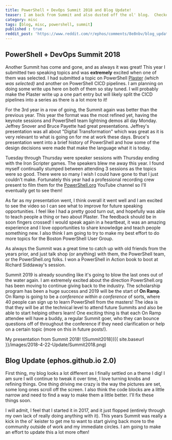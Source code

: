 ```yaml
---
title: PowerShell + DevOps Summit 2018 and Blog Update!
teaser: I am back from Summit and also dusted off the ol' blog.  Checkout what I've been up to!
category: misc
tags: [blog, misc, powershell, summit]
published : true
reddit_post: 'https://www.reddit.com/r/ephos/comments/8e8nbv/blog_update_powershell_devops_summit_2018_and/'
---
```


## PowerShell + DevOps Summit 2018

Another Summit has come and gone, and as always it was great!  This year I submitted two speaking topics and was **extremely** excited when one of them was selected.  I had submitted a topic on PowerShell [Plaster][Plaster] _(which was selected)_ and another on PowerShell CICD pipelines.  I am planning on doing some write ups here on both of them so stay tuned.  I will probably make the Plaster write up a one part entry but will likely split the CICD pipelines into a series as there is a lot more to it!

For the 3rd year in a row of going, the Summit again was better than the previous year.  This year the format was the most refined yet, having the keynote sessions and PowerShell team lightning demos all day Monday.  Jeffrey Snover and Bruce Payette had great presentations.  Jeffrey's presentation was all about "Digital Transformation" which was great as it is very relevant to what is going on for me at work these days.  Bruce's presentation went into a brief history of PowerShell and how some of the design decisions were made that make the language what it is today.

Tuesday through Thursday were speaker sessions with Thursday ending with the Iron Scripter games.  The speakers blew me away this year.  I found myself continually stumped between attending 3 sessions as the topics were so good.  There were so many I wish I could have gone to that I just couldn't make.  Fortunately this year had a professional recording crew present to film them for the [PowerShell.org][PowerShellOrg] YouTube channel so I'll eventually get to see them!

As far as my presentation went, I think overall it went well and I am excited to see the video so I can see what to improve for future speaking opportunities.  I feel like I had a pretty good turn out, and hopefully was able to teach people a thing or two about Plaster.  The feedback should be in soon fingers crossed!  I would speak again in a heartbeat, it was an amazing experience and I love opportunities to share knowledge and teach people something new.  I also think I am going to try to make my best effort to do more topics for the Boston PowerShell User Group.

As always the Summit was a great time to catch up with old friends from the years prior, and just talk shop (or anything) with them, the PowerShell team, or the PowerShell.org folks.  I won a PowerShell in Action book to boot at Richard Siddaway's session.

Summit 2019 is already sounding like it's going to blow the last ones out of the water again.  I am extremely excited about the direction PowerShell.org has been moving to continue giving back to the industry.  The scholarship program has been a huge success and 2019 will be the start of **On Ramp**.  On Ramp is going to be a _conference within a conference_ of sorts, where 40 people can sign up to learn PowerShell from the masters!  The idea is that they will be at the technical level to attend future Summits and also be able to start helping others learn!  One exciting thing is that each On Ramp attendee will have a buddy, a regular Summit goer, who they can bounce questions off of throughout the conference if they need clarification or help on a certain topic (more on this in future posts!).

My presentation from Summit 2018!
![Summit2018]({{ site.baseurl }}/images/2018-4-22-Update/Summit2018.png)

## Blog Update (ephos.github.io 2.0)

First thing, my blog looks a lot different as I finally settled on a theme I dig!  I am sure I will continue to tweak it over time, I love turning knobs and refining things.  One thing driving me crazy is the way the pictures are set, some long ones scroll off the screen.  I also think the code blocks are a little narrow and need to find a way to make them a little better.  I'll fix these things soon.

I will admit, I feel that I started it in 2017, and it just flopped (entirely through my own lack of really doing anything with it).  This years Summit was really a kick in the ol' keister to get me to want to start giving back more to the community outside of work and my immediate circles.  I am going to make an effort to update this a lot more often!

[Plaster]: https://github.com/PowerShell/Plaster
[PowerShellOrg]: https://www.youtube.com/user/powershellorg